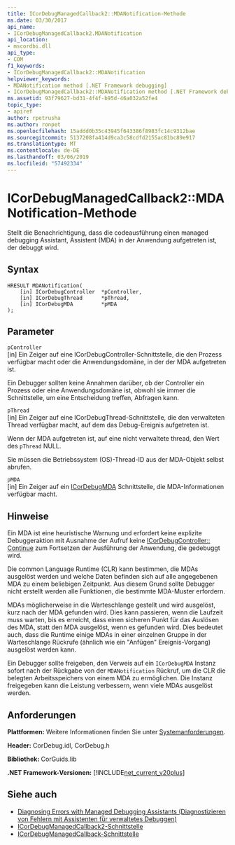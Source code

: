 ```yaml
---
title: ICorDebugManagedCallback2::MDANotification-Methode
ms.date: 03/30/2017
api_name:
- ICorDebugManagedCallback2.MDANotification
api_location:
- mscordbi.dll
api_type:
- COM
f1_keywords:
- ICorDebugManagedCallback2::MDANotification
helpviewer_keywords:
- MDANotification method [.NET Framework debugging]
- ICorDebugManagedCallback2::MDANotification method [.NET Framework debugging]
ms.assetid: 93f79627-bd31-4f4f-b95d-46a032a52fe4
topic_type:
- apiref
author: rpetrusha
ms.author: ronpet
ms.openlocfilehash: 15addd0b35c43945f643386f8983fc14c9312bae
ms.sourcegitcommit: 5137208fa414d9ca3c58cdfd2155ac81bc89e917
ms.translationtype: MT
ms.contentlocale: de-DE
ms.lasthandoff: 03/06/2019
ms.locfileid: "57492334"
---
```

# <a name="icordebugmanagedcallback2mdanotification-method"></a>ICorDebugManagedCallback2::MDANotification-Methode
Stellt die Benachrichtigung, dass die codeausführung einen managed debugging Assistant, Assistent (MDA) in der Anwendung aufgetreten ist, der debuggt wird.  
  
## <a name="syntax"></a>Syntax  
  
```  
HRESULT MDANotification(  
    [in] ICorDebugController  *pController,  
    [in] ICorDebugThread      *pThread,  
    [in] ICorDebugMDA         *pMDA  
);  
```  
  
## <a name="parameters"></a>Parameter  
 `pController`  
 [in] Ein Zeiger auf eine ICorDebugController-Schnittstelle, die den Prozess verfügbar macht oder die Anwendungsdomäne, in der der MDA aufgetreten ist.  
  
 Ein Debugger sollten keine Annahmen darüber, ob der Controller ein Prozess oder eine Anwendungsdomäne ist, obwohl sie immer die Schnittstelle, um eine Entscheidung treffen, Abfragen kann.  
  
 `pThread`  
 [in] Ein Zeiger auf eine ICorDebugThread-Schnittstelle, die den verwalteten Thread verfügbar macht, auf dem das Debug-Ereignis aufgetreten ist.  
  
 Wenn der MDA aufgetreten ist, auf eine nicht verwaltete thread, den Wert des `pThread` NULL.  
  
 Sie müssen die Betriebssystem (OS)-Thread-ID aus der MDA-Objekt selbst abrufen.  
  
 `pMDA`  
 [in] Ein Zeiger auf ein [ICorDebugMDA](../../../../docs/framework/unmanaged-api/debugging/icordebugmda-interface.md) Schnittstelle, die MDA-Informationen verfügbar macht.  
  
## <a name="remarks"></a>Hinweise  
 Ein MDA ist eine heuristische Warnung und erfordert keine explizite Debuggeraktion mit Ausnahme der Aufruf keine [ICorDebugController:: Continue](../../../../docs/framework/unmanaged-api/debugging/icordebugcontroller-continue-method.md) zum Fortsetzen der Ausführung der Anwendung, die gedebuggt wird.  
  
 Die common Language Runtime (CLR) kann bestimmen, die MDAs ausgelöst werden und welche Daten befinden sich auf alle angegebenen MDA zu einem beliebigen Zeitpunkt. Aus diesem Grund sollte Debugger nicht erstellt werden alle Funktionen, die bestimmte MDA-Muster erfordern.  
  
 MDAs möglicherweise in die Warteschlange gestellt und wird ausgelöst, kurz nach der MDA gefunden wird. Dies kann passieren, wenn die Laufzeit muss warten, bis es erreicht, dass einen sicheren Punkt für das Auslösen des MDA, statt den MDA ausgelöst, wenn es gefunden wird. Dies bedeutet auch, dass die Runtime einige MDAs in einer einzelnen Gruppe in der Warteschlange Rückrufe (ähnlich wie ein "Anfügen" Ereignis-Vorgang) ausgelöst werden kann.  
  
 Ein Debugger sollte freigeben, den Verweis auf ein `ICorDebugMDA` Instanz sofort nach der Rückgabe von der `MDANotification` Rückruf, um die CLR die belegten Arbeitsspeichers von einem MDA zu ermöglichen. Die Instanz freigegeben kann die Leistung verbessern, wenn viele MDAs ausgelöst werden.  
  
## <a name="requirements"></a>Anforderungen  
 **Plattformen:** Weitere Informationen finden Sie unter [Systemanforderungen](../../../../docs/framework/get-started/system-requirements.md).  
  
 **Header:** CorDebug.idl, CorDebug.h  
  
 **Bibliothek:** CorGuids.lib  
  
 **.NET Framework-Versionen:** [!INCLUDE[net_current_v20plus](../../../../includes/net-current-v20plus-md.md)]  
  
## <a name="see-also"></a>Siehe auch
- [Diagnosing Errors with Managed Debugging Assistants (Diagnostizieren von Fehlern mit Assistenten für verwaltetes Debuggen)](../../../../docs/framework/debug-trace-profile/diagnosing-errors-with-managed-debugging-assistants.md)
- [ICorDebugManagedCallback2-Schnittstelle](../../../../docs/framework/unmanaged-api/debugging/icordebugmanagedcallback2-interface.md)
- [ICorDebugManagedCallback-Schnittstelle](../../../../docs/framework/unmanaged-api/debugging/icordebugmanagedcallback-interface.md)
